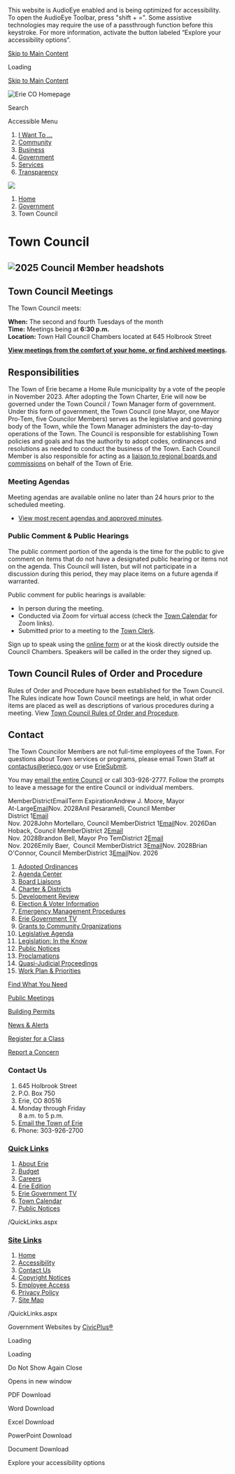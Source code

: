 This website is AudioEye enabled and is being optimized for accessibility. To open the AudioEye Toolbar, press "shift + =". Some assistive technologies may require the use of a passthrough function before this keystroke. For more information, activate the button labeled “Explore your accessibility options”.

[Skip to Main Content](https://www.erieco.gov/318/Town-Council/)

Loading

[Skip to Main Content](https://www.erieco.gov/318/Town-Council/)

![Erie CO Homepage](https://www.erieco.gov/ImageRepository/Document?documentID=19963)

Search

Accessible Menu

1. [I Want To ...](https://www.erieco.gov/9/I-Want-To)
2. [Community](https://www.erieco.gov/31/Community)
3. [Business](https://www.erieco.gov/35/Business)
4. [Government](https://www.erieco.gov/27/Government)
5. [Services](https://www.erieco.gov/8/Services)
6. [Transparency](https://www.erieco.gov/1075/Transparency)

<!--THE END-->

![](https://www.erieco.gov/ImageRepository/Document?documentID=22078)

1. [Home](https://www.erieco.gov)
2. [Government](https://www.erieco.gov/27/Government)
3. Town Council

# Town Council

## ![2025 Council Member headshots](https://www.erieco.gov/ImageRepository/Document?documentId=21869)

## Town Council Meetings

The Town Council meets:

**When:** The second and fourth Tuesdays of the month   
**Time:** Meetings being at **6:30 p.m.**   
**Location:** Town Hall Council Chambers located at 645 Holbrook Street

[**View meetings from the comfort of your home, or find archived meetings**](https://www.erieco.gov/1145/Watch-Meetings)**.**

## Responsibilities

The Town of Erie became a Home Rule municipality by a vote of the people in November 2023. After adopting the Town Charter, Erie will now be governed under the Town Council / Town Manager form of government. Under this form of government, the Town Council (one Mayor, one Mayor Pro-Tem, five Councilor Members) serves as the legislative and governing body of the Town, while the Town Manager administers the day-to-day operations of the Town. The Council is responsible for establishing Town policies and goals and has the authority to adopt codes, ordinances and resolutions as needed to conduct the business of the Town. Each Council Member is also responsible for acting as a [liaison to regional boards and commissions](https://www.erieco.gov/325/Board-Liaisons) on behalf of the Town of Erie.

### Meeting Agendas

Meeting agendas are available online no later than 24 hours prior to the scheduled meeting. 

- [View most recent agendas and approved minutes](https://erie.legistar.com/Default.aspx).

### Public Comment &amp; Public Hearings

The public comment portion of the agenda is the time for the public to give comment on items that do not have a designated public hearing or items not on the agenda. This Council will listen, but will not participate in a discussion during this period, they may place items on a future agenda if warranted.

Public comment for public hearings is available: 

- In person during the meeting.
- Conducted via Zoom for virtual access (check the [Town Calendar](https://www.erieco.gov/calendar.aspx?CID=14) for Zoom links).
- Submitted prior to a meeting to the [Town Clerk](mailto:townclerk@erieco.gov).

Sign up to speak using the [online form](https://erieco-services.app.transform.civicplus.com/forms/public-comment) or at the kiosk directly outside the Council Chambers. Speakers will be called in the order they signed up.

## Town Council Rules of Order and Procedure

Rules of Order and Procedure have been established for the Town Council. The Rules indicate how Town Council meetings are held, in what order items are placed as well as descriptions of various procedures during a meeting. View [Town Council Rules of Order and Procedure](https://portal.laserfiche.com/Portal/DocView.aspx?id=184477&repo=r-a69d230a).

## Contact

The Town Councilor Members are not full-time employees of the Town. For questions about Town services or programs, please email Town Staff at [contactus@erieco.gov](mailto:contactus@erieco.gov) or use [ErieSubmit](https://www.erieco.gov/1249/Erie-Submit). 

You may [email the entire Council](mailto:council@erieco.gov) or call 303-926-2777. Follow the prompts to leave a message for the entire Council or individual members.

MemberDistrictEmailTerm ExpirationAndrew J. Moore, Mayor  
At-Large[Email](mailto:amoore@erieco.gov)Nov. 2028Anil Pesaramelli, Council Member  
District 1[Email](mailto:apesaramelli@erieco.gov)  
Nov. 2028John Mortellaro, Council MemberDistrict 1[Email](mailto:jmortellaro@erieco.gov)Nov. 2026Dan Hoback, Council MemberDistrict 2[Email](mailto:dhoback@erieco.gov)  
Nov. 2028Brandon Bell, Mayor Pro TemDistrict 2[Email](mailto:bbell@erieco.gov)  
Nov. 2026Emily Baer,  Council MemberDistrict 3[Email](mailto:ebaer@erieco.gov)Nov. 2028Brian O'Connor, Council MemberDistrict 3[Email](mailto:boconnor@erieco.gov)Nov. 2026

01. [Adopted Ordinances](https://www.erieco.gov/2418/Adopted-Ordinances)
02. [Agenda Center](https://www.erieco.gov/315)
03. [Board Liaisons](https://www.erieco.gov/325/Board-Liaisons)
04. [Charter &amp; Districts](https://www.erieco.gov/2079/Home-Rule-Charter)
05. [Development Review](https://www.erieco.gov/329/Development-Review)
06. [Election &amp; Voter Information](https://www.erieco.gov/386/Election-Voter-Information)
07. [Emergency Management Procedures](https://www.erieco.gov/1959/Emergency-Management-Procedures)
08. [Erie Government TV](https://erie.granicus.com/player/camera/3?publish_id=5&redirect=true)
09. [Grants to Community Organizations](https://www.erieco.gov/974/Grants-to-Community-Organizations)
10. [Legislative Agenda](https://www.erieco.gov/2262/Legislative-Agenda)
11. [Legislation: In the Know](https://www.erieco.gov/2447/Legislation-In-the-Know)
12. [Public Notices](https://www.erieco.gov/1613/Public-Notices)
13. [Proclamations](https://www.erieco.gov/2510/Proclamations)
14. [Quasi-Judicial Proceedings](https://www.erieco.gov/2010/Quasi-Judicial-Proceedings)
15. [Work Plan &amp; Priorities](https://www.erieco.gov/1542/Work-Plan-Priorities)

[Find What You Need](https://www.erieco.gov/9/I-Want-To)

[Public Meetings](https://www.erieco.gov/1137/Meetings)

[Building Permits](https://www.erieco.gov/110/Building-Division)

[News &amp; Alerts](https://www.erieco.gov/list.aspx)

[Register for a Class](https://www.erieco.gov/1499/Register)

[Report a Concern](https://www.erieco.gov/1249/Erie-Submit)

### Contact Us

1. 645 Holbrook Street
2. P.O. Box 750
3. Erie, CO 80516
4. Monday through Friday  
   8 a.m. to 5 p.m.
5. [Email the Town of Erie](mailto:contactus@erieco.gov)
6. Phone: 303-926-2700

### [Quick Links](https://www.erieco.gov/QuickLinks.aspx?CID=20)

1. [About Erie](https://www.erieco.gov/235/About-Erie)
2. [Budget](https://www.erieco.gov/131/Budgets)
3. [Careers](https://www.erieco.gov/145/Human-Resources)
4. [Erie Edition](https://www.erieco.gov/Archive.aspx?AMID=48)
5. [Erie Government TV](https://erie.granicus.com/player/camera/3?publish_id=5&redirect=true)
6. [Town Calendar](https://www.erieco.gov/calendar.aspx?CID=14)
7. [Public Notices](https://www.erieco.gov/1613/Public-Notices)

/QuickLinks.aspx

### [Site Links](https://www.erieco.gov/QuickLinks.aspx?CID=124)

1. [Home](https://www.erieco.gov)
2. [Accessibility](https://www.erieco.gov/accessibility)
3. [Contact Us](https://www.erieco.gov/directory.aspx)
4. [Copyright Notices](https://www.erieco.gov/site/copyright)
5. [Employee Access](https://login.microsoftonline.com)
6. [Privacy Policy](https://www.erieco.gov/2040/27158/Internet-Standards-Privacy)
7. [Site Map](https://www.erieco.gov/sitemap)

/QuickLinks.aspx

Government Websites by [CivicPlus®](https://connect.civicplus.com/referral)

Loading

Loading

Do Not Show Again Close

Opens in new window

PDF Download

Word Download

Excel Download

PowerPoint Download

Document Download

Explore your accessibility options